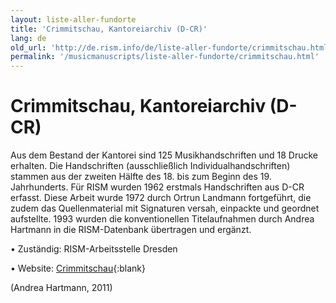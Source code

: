 ```yaml
---
layout: liste-aller-fundorte
title: 'Crimmitschau, Kantoreiarchiv (D-CR)'
lang: de
old_url: 'http://de.rism.info/de/liste-aller-fundorte/crimmitschau.html'
permalink: '/musicmanuscripts/liste-aller-fundorte/crimmitschau.html'
---
```



# Crimmitschau, Kantoreiarchiv (D-CR)

Aus dem Bestand der Kantorei sind 125 Musikhandschriften und 18 Drucke erhalten. Die Handschriften (ausschließlich Individualhandschriften) stammen aus der zweiten Hälfte des 18. bis zum Beginn des 19. Jahrhunderts. Für RISM wurden 1962 erstmals Handschriften aus D-CR erfasst. Diese Arbeit wurde 1972 durch Ortrun Landmann fortgeführt, die zudem das Quellenmaterial mit Signaturen versah, einpackte und geordnet aufstellte. 1993 wurden die konventionellen Titelaufnahmen durch Andrea Hartmann in die RISM-Datenbank übertragen und ergänzt.

• Zuständig: RISM-Arbeitsstelle Dresden

• Website: [Crimmitschau](http://www.kgv-crimmitschau.de/nachrichten/laurentius.php3 "Opens external link in new window"){:blank}

(Andrea Hartmann, 2011)

